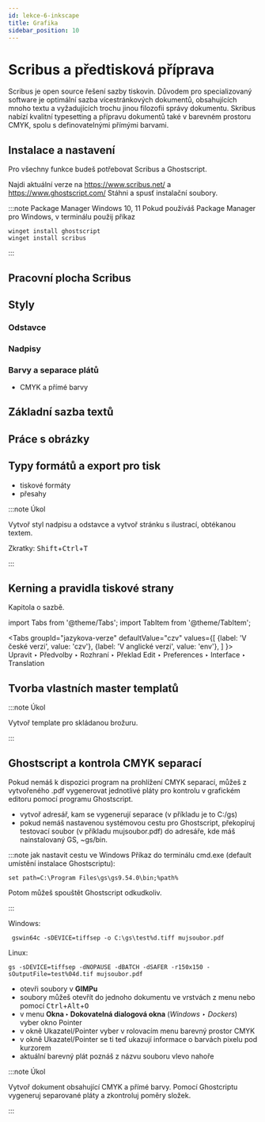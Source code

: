 ```yaml
---
id: lekce-6-inkscape
title: Grafika
sidebar_position: 10
---
```


# Scribus a předtisková příprava
Scribus je open source řešení sazby tiskovin. Důvodem pro specializovaný software je optimální sazba vícestránkových dokumentů, obsahujících mnoho textu a vyžadujících trochu jinou filozofii správy dokumentu. Skribus nabízí kvalitní typesetting a přípravu dokumentů také v barevném prostoru CMYK, spolu s definovatelnými přímými barvami.

## Instalace a nastavení
Pro všechny funkce budeš potřebovat Scribus a Ghostscript.

Najdi aktuální verze na https://www.scribus.net/ a https://www.ghostscript.com/ Stáhni a spusť instalační soubory.

:::note Package Manager Windows 10, 11
Pokud používáš Package Manager pro Windows, v terminálu použij příkaz

```
winget install ghostscript
winget install scribus
```
:::

## Pracovní plocha Scribus
## Styly
### Odstavce
### Nadpisy
### Barvy a separace plátů
- CMYK a přímé barvy
## Základní sazba textů
## Práce s obrázky

## Typy formátů a export pro tisk
- tiskové formáty
- přesahy

:::note Úkol

Vytvoř styl nadpisu a odstavce a vytvoř stránku s ilustrací, obtékanou textem.

Zkratky:
<kbd>Shift</kbd>+<kbd>Ctrl</kbd>+<kbd>T</kbd>

:::


## Kerning a pravidla tiskové strany
Kapitola o sazbě.

import Tabs from '@theme/Tabs';
import TabItem from '@theme/TabItem';

<Tabs
  groupId="jazykova-verze"
  defaultValue="czv"
  values={[
    {label: 'V české verzi', value: 'czv'},
    {label: 'V anglické verzi', value: 'env'},
  ]
}>
<TabItem value="czv">Upravit ‣ Předvolby ‣ Rozhraní ‣ Překlad</TabItem>
<TabItem value="env">Edit ‣ Preferences ‣ Interface ‣ Translation</TabItem>
</Tabs>

## Tvorba vlastních master templatů

:::note Úkol

 Vytvoř template pro skládanou brožuru.

:::

## Ghostscript a kontrola CMYK separací

Pokud nemáš k dispozici program na prohlížení CMYK separací, můžeš z vytvořeného .pdf vygenerovat jednotlivé pláty pro kontrolu v grafickém editoru pomocí programu Ghostscript.

- vytvoř adresář, kam se vygenerují separace (v příkladu je to C:/gs)
- pokud nemáš nastavenou systémovou cestu pro Ghostscript, překopíruj testovací soubor (v příkladu mujsoubor.pdf) do adresáře, kde máš nainstalovaný GS, ~gs/bin.

:::note jak nastavit cestu ve Windows
Příkaz do terminálu cmd.exe (default umístění instalace Ghostscriptu):

```
set path=C:\Program Files\gs\gs9.54.0\bin;%path%
```
Potom můžeš spouštět Ghostscript odkudkoliv.

:::

Windows:

```
 gswin64c -sDEVICE=tiffsep -o C:\gs\test%d.tiff mujsoubor.pdf
```

Linux:

```
gs -sDEVICE=tiffsep -dNOPAUSE -dBATCH -dSAFER -r150x150 -sOutputFile=test%04d.tif mujsoubor.pdf
```
- otevři soubory v **GIMPu**
- soubory můžeš otevřít do jednoho dokumentu ve vrstvách z menu nebo pomocí <kbd>Ctrl</kbd>+<kbd>Alt</kbd>+<kbd>O</kbd>
- v menu **Okna ‣ Dokovatelná dialogová okna** (*Windows ‣ Dockers*) vyber okno Pointer
- v okně Ukazatel/Pointer vyber v rolovacím menu barevný prostor CMYK
- v okně Ukazatel/Pointer se ti teď ukazují informace o barvách pixelu pod kurzorem
- aktuální barevný plát poznáš z názvu souboru vlevo nahoře

:::note Úkol

 Vytvoř dokument obsahující CMYK a přímé barvy. Pomocí Ghostcriptu vygeneruj separované pláty a zkontroluj poměry složek.

:::
